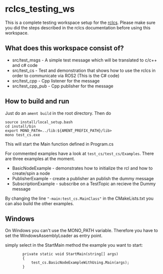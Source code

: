 # rclcs_testing_ws

This is a complete testing workspace setup for the [rclcs](https://github.com/firesurfer/rclcs/).
Please make sure you did the steps described in the rclcs documentation before using this workspace.

## What does this workspace consist of?

* src/test_msgs   -  A simple test message which will be translated to c/c++ and c# code
* src/test_cs	  -  Test and demonstration that shows how to use the rclcs in order to communicate via ROS2 (This is the C# code)
* src/test_cpp    - Cpp listener for the message
* src/test_cpp_pub - Cpp publisher for the message 

## How to build and run

Just do an `ament build` in the root directory.
Then do

```
source install/local_setup.bash
cd install/bin
export MONO_PATH=../lib:${AMENT_PREFIX_PATH}/lib>
mono test_cs.exe
```

This will start the Main function defined in Program.cs

For commented examples have a look at `test_cs/test_cs/Examples`.
There are three examples at the moment.

* BasicNodeExample - demonstrates how to initialize the rcl and how to create/spin a node
* PublisherExample - create a publisher an publish the dummy message
* SubscriptionExample - subscribe on a TestTopic an recieve the Dummy message

By changing the line `"-main:test_cs.MainClass"` in the CMakeLists.txt you can also build the other examples.

## Windows

On Windows you can't use the MONO_PATH variable. 
Therefore you have to set the WindowsAssemblyLoader as entry point.

simply select in the StartMain method the example you want to start:
```
        private static void StartMain(string[] args)
		{
			test_cs.BasicNodeExampleWithUsing.Main(args);
		}
```
